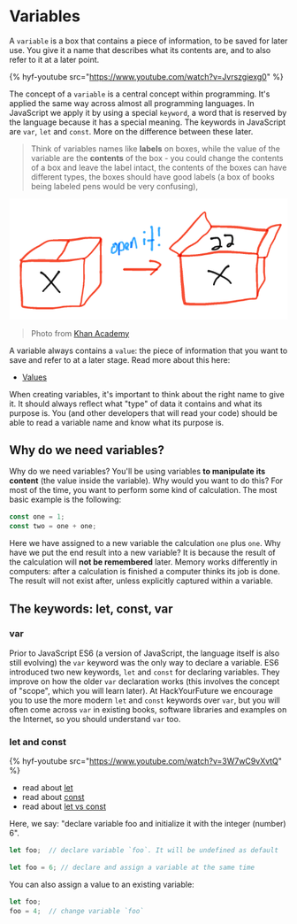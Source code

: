 # Variables

A `variable` is a box that contains a piece of information, to be saved for later use. You give it a name that describes what its contents are, and to also refer to it at a later point.

{% hyf-youtube src="https://www.youtube.com/watch?v=Jvrszgiexg0" %}

The concept of a `variable` is a central concept within programming. It's applied the same way across almost all programming languages. In JavaScript we apply it by using a special `keyword`, a word that is reserved by the language because it has a special meaning. The keywords in JavaScript are `var`, `let` and `const`. More on the difference between these later.

> Think of variables names like **labels** on boxes, while the value of the variable are the **contents** of the box - you could change the contents of a box and leave the label intact, the contents of the boxes can have different types, the boxes should have good labels (a box of books being labeled pens would be very confusing),
>
![Variables are like boxes](./assets/box.png)
> Photo from [Khan Academy](http://cs-blog.khanacademy.org/2013/09/teaching-variables-analogies-and.html)

A variable always contains a `value`: the piece of information that you want to save and refer to at a later stage. Read more about this here:

- [Values](./javascript/values.md)

When creating variables, it's important to think about the right name to give it. It should always reflect what "type" of data it contains and what its purpose is. You (and other developers that will read your code) should be able to read a variable name and know what its purpose is.

## Why do we need variables?
Why do we need variables? You'll be using variables **to manipulate its content** (the value inside the variable). Why would you want to do this? For most of the time, you want to perform some kind of calculation. The most basic example is the following:

```js
const one = 1;
const two = one + one;
```

Here we have assigned to a new variable the calculation `one` plus `one`. Why have we put the end result into a new variable? It is because the result of the calculation will **not be remembered** later. Memory works differently in computers: after a calculation is finished a computer thinks its job is done. The result will not exist after, unless explicitly captured within a variable.

## The keywords: let, const, var

### var
Prior to JavaScript ES6 (a version of JavaScript, the language itself is also still evolving) the `var` keyword was the only way to declare a variable. ES6 introduced two new keywords, `let` and `const` for declaring variables. They improve on how the older `var` declaration works (this involves the concept of "scope", which you will learn later). At HackYourFuture we encourage you to use the more modern `let` and `const` keywords over `var`, but you will often come across `var` in existing books, software libraries and examples on the Internet, so you should understand `var` too.

### let and const
{% hyf-youtube src="https://www.youtube.com/watch?v=3W7wC9vXvtQ" %}

- read about [let](https://developer.mozilla.org/en-US/docs/Web/JavaScript/Reference/Statements/let)
- read about [const](https://developer.mozilla.org/nl/docs/Web/JavaScript/Reference/Statements/const)
- read about [let vs const](http://wesbos.com/let-vs-const/)

Here, we say: "declare variable foo and initialize it with the integer (number) 6".

```js
let foo;  // declare variable `foo`. It will be undefined as default
```

```js
let foo = 6; // declare and assign a variable at the same time
```

You can also assign a value to an existing variable:
```js
let foo;
foo = 4;  // change variable `foo`
```
